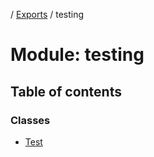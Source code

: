 [](../README.md) / [Exports](../modules.md) / testing

# Module: testing

## Table of contents

### Classes

- [Test](../classes/testing.test.md)
